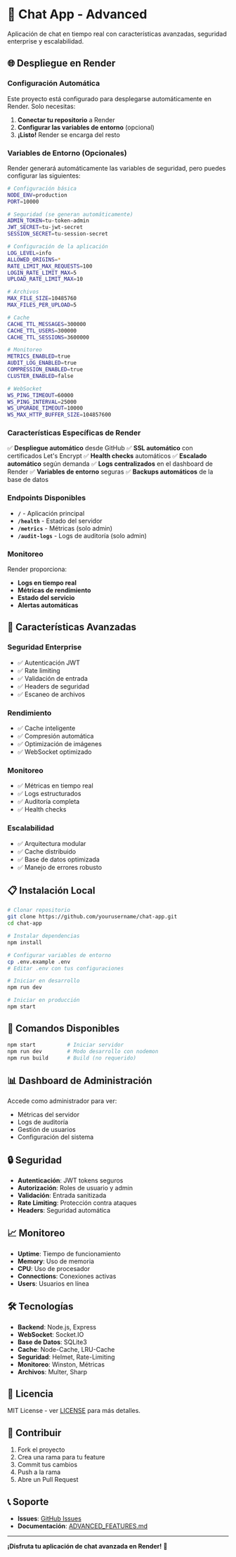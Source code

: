 # 🚀 Chat App - Advanced

Aplicación de chat en tiempo real con características avanzadas, seguridad enterprise y escalabilidad.

## 🌐 Despliegue en Render

### Configuración Automática

Este proyecto está configurado para desplegarse automáticamente en Render. Solo necesitas:

1. **Conectar tu repositorio** a Render
2. **Configurar las variables de entorno** (opcional)
3. **¡Listo!** Render se encarga del resto

### Variables de Entorno (Opcionales)

Render generará automáticamente las variables de seguridad, pero puedes configurar las siguientes:

```bash
# Configuración básica
NODE_ENV=production
PORT=10000

# Seguridad (se generan automáticamente)
ADMIN_TOKEN=tu-token-admin
JWT_SECRET=tu-jwt-secret
SESSION_SECRET=tu-session-secret

# Configuración de la aplicación
LOG_LEVEL=info
ALLOWED_ORIGINS=*
RATE_LIMIT_MAX_REQUESTS=100
LOGIN_RATE_LIMIT_MAX=5
UPLOAD_RATE_LIMIT_MAX=10

# Archivos
MAX_FILE_SIZE=10485760
MAX_FILES_PER_UPLOAD=5

# Cache
CACHE_TTL_MESSAGES=300000
CACHE_TTL_USERS=300000
CACHE_TTL_SESSIONS=3600000

# Monitoreo
METRICS_ENABLED=true
AUDIT_LOG_ENABLED=true
COMPRESSION_ENABLED=true
CLUSTER_ENABLED=false

# WebSocket
WS_PING_TIMEOUT=60000
WS_PING_INTERVAL=25000
WS_UPGRADE_TIMEOUT=10000
WS_MAX_HTTP_BUFFER_SIZE=104857600
```

### Características Específicas de Render

✅ **Despliegue automático** desde GitHub
✅ **SSL automático** con certificados Let's Encrypt
✅ **Health checks** automáticos
✅ **Escalado automático** según demanda
✅ **Logs centralizados** en el dashboard de Render
✅ **Variables de entorno** seguras
✅ **Backups automáticos** de la base de datos

### Endpoints Disponibles

- **`/`** - Aplicación principal
- **`/health`** - Estado del servidor
- **`/metrics`** - Métricas (solo admin)
- **`/audit-logs`** - Logs de auditoría (solo admin)

### Monitoreo

Render proporciona:
- **Logs en tiempo real**
- **Métricas de rendimiento**
- **Estado del servicio**
- **Alertas automáticas**

## 🚀 Características Avanzadas

### Seguridad Enterprise
- ✅ Autenticación JWT
- ✅ Rate limiting
- ✅ Validación de entrada
- ✅ Headers de seguridad
- ✅ Escaneo de archivos

### Rendimiento
- ✅ Cache inteligente
- ✅ Compresión automática
- ✅ Optimización de imágenes
- ✅ WebSocket optimizado

### Monitoreo
- ✅ Métricas en tiempo real
- ✅ Logs estructurados
- ✅ Auditoría completa
- ✅ Health checks

### Escalabilidad
- ✅ Arquitectura modular
- ✅ Cache distribuido
- ✅ Base de datos optimizada
- ✅ Manejo de errores robusto

## 📋 Instalación Local

```bash
# Clonar repositorio
git clone https://github.com/yourusername/chat-app.git
cd chat-app

# Instalar dependencias
npm install

# Configurar variables de entorno
cp .env.example .env
# Editar .env con tus configuraciones

# Iniciar en desarrollo
npm run dev

# Iniciar en producción
npm start
```

## 🔧 Comandos Disponibles

```bash
npm start          # Iniciar servidor
npm run dev        # Modo desarrollo con nodemon
npm run build      # Build (no requerido)
```

## 📊 Dashboard de Administración

Accede como administrador para ver:
- Métricas del servidor
- Logs de auditoría
- Gestión de usuarios
- Configuración del sistema

## 🔒 Seguridad

- **Autenticación**: JWT tokens seguros
- **Autorización**: Roles de usuario y admin
- **Validación**: Entrada sanitizada
- **Rate Limiting**: Protección contra ataques
- **Headers**: Seguridad automática

## 📈 Monitoreo

- **Uptime**: Tiempo de funcionamiento
- **Memory**: Uso de memoria
- **CPU**: Uso de procesador
- **Connections**: Conexiones activas
- **Users**: Usuarios en línea

## 🛠️ Tecnologías

- **Backend**: Node.js, Express
- **WebSocket**: Socket.IO
- **Base de Datos**: SQLite3
- **Cache**: Node-Cache, LRU-Cache
- **Seguridad**: Helmet, Rate-Limiting
- **Monitoreo**: Winston, Métricas
- **Archivos**: Multer, Sharp

## 📝 Licencia

MIT License - ver [LICENSE](LICENSE) para más detalles.

## 🤝 Contribuir

1. Fork el proyecto
2. Crea una rama para tu feature
3. Commit tus cambios
4. Push a la rama
5. Abre un Pull Request

## 📞 Soporte

- **Issues**: [GitHub Issues](https://github.com/yourusername/chat-app/issues)
- **Documentación**: [ADVANCED_FEATURES.md](ADVANCED_FEATURES.md)

---

**¡Disfruta tu aplicación de chat avanzada en Render!** 🎉 